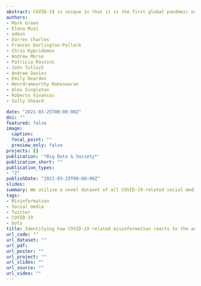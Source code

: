 ```yaml
---
abstract: COVID-19 is unique in that it is the first global pandemic occurring amidst a crowded information environment that has facilitated the proliferation of misinformation on social media. Dangerous misleading narratives have the potential to disrupt ‘official’ information sharing at major government announcements. Using an interrupted time series design, we test the impact of the announcement of the first UK lockdown (8-8.30pm 23rd March 2020) on short-term trends of misinformation on Twitter. We utilise a novel dataset of all COVID-19-related social media posts on Twitter from the UK 48 hours before and 48 hours after the announcement (n=2,531,888). We find that while the number of tweets increased immediately post announcement, there was no evidence of an increase in misinformationrelated tweets. Following an increase in COVID-19-related bot activity on the day of the announcement. Topic modelling of misinformation tweets revealed four distinct clusters ‘government and policy’, ‘symptoms’, ‘pushing back against misinformation’ and ‘cures and treatments’.
authors:
- Mark Green
- Elena Musi
- admin
- Darren Charles
- Frances Darlington-Pollock
- Chris Kypridemos
- Andrew Morse
- Patricia Rossini
- John Tulloch
- Andrew Davies
- Emily Dearden
- Henrdramoorthy Maheswaran
- Alex Singleton
- Roberto Vivancos
- Sally Sheard

date: "2021-03-25T00:00:00Z"
doi: ""
featured: false
image:
  caption: 
  focal_point: ""
  preview_only: false
projects: []
publication: '*Big Data & Society*'
publication_short: ""
publication_types:
- "2"
publishDate: "2021-03-25T00:00:00Z"
slides: 
summary: We utilise a novel dataset of all COVID-19-related social media posts on Twitter from the UK 48 hours before and 48 hours after the announcement (n=2,531,888).
tags:
- Misinformation
- Social media
- Twitter
- COVID-19
- bots
title: Identifying how COVID-19 related misinformation reacts to the announcement of the UK national lockdown. An interrupted time-series study
url_code: ""
url_dataset: ""
url_pdf: 
url_poster: ""
url_project: ""
url_slides: ""
url_source: ""
url_video: ""
---
```

